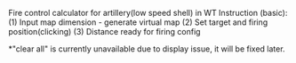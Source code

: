 Fire control calculator for artillery(low speed shell) in WT
Instruction (basic):
(1) Input map dimension - generate virtual map
(2) Set target and firing position(clicking)
(3) Distance ready for firing config

*"clear all" is currently unavailable due to display issue, it will be fixed later.
